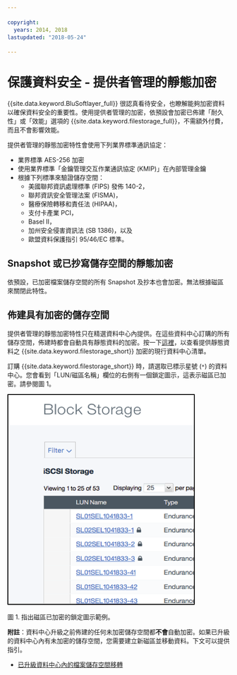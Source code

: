 ```yaml
---

copyright:
  years: 2014, 2018
lastupdated: "2018-05-24"

---
```


# 保護資料安全 - 提供者管理的靜態加密 

{{site.data.keyword.BluSoftlayer_full}} 很認真看待安全，也瞭解能夠加密資料以確保資料安全的重要性。使用提供者管理的加密，依預設會加密已佈建「耐久性」或「效能」選項的 {{site.data.keyword.filestorage_full}}，不需額外付費，而且不會影響效能。

提供者管理的靜態加密特性會使用下列業界標準通訊協定：

* 業界標準 AES-256 加密
* 使用業界標準「金鑰管理交互作業通訊協定 (KMIP)」在內部管理金鑰
* 根據下列標準來驗證儲存空間： 
    - 美國聯邦資訊處理標準 (FIPS) 發佈 140-2， 
    - 聯邦資訊安全管理法案 (FISMA)， 
    - 醫療保險轉移和責任法 (HIPAA)， 
    - 支付卡產業 PCI， 
    - Basel II， 
    - 加州安全侵害資訊法 (SB 1386)，以及 
    - 歐盟資料保護指引 95/46/EC 標準。

## Snapshot 或已抄寫儲存空間的靜態加密  

依預設，已加密檔案儲存空間的所有 Snapshot 及抄本也會加密。無法根據磁區來關閉此特性。

## 佈建具有加密的儲存空間

提供者管理的靜態加密特性只在精選資料中心內提供。在這些資料中心訂購的所有儲存空間，佈建時都會自動具有靜態資料的加密。按一下[這裡](new-ibm-block-and-file-storage-location-and-features.html)，以查看提供靜態資料之 {{site.data.keyword.filestorage_short}} 加密的現行資料中心清單。


訂購 {{site.data.keyword.filestorage_short}} 時，請選取已標示星號 (`*`) 的資料中心。您會看到「LUN/磁區名稱」欄位的右側有一個鎖定圖示，這表示磁區已加密。請參閱圖 1。

![鎖定圖示表示 LUN 已加密](/images/encryptedstorage.png)
<caption>圖 1. 指出磁區已加密的鎖定圖示範例。</caption>



**附註**：資料中心升級之前佈建的任何未加密儲存空間都**不會**自動加密。如果已升級的資料中心內有未加密的儲存空間，您需要建立新磁區並移動資料。下文可以提供指引。

* [已升級資料中心內的檔案儲存空間移轉](migrate-file-storage-encrypted-file-storage.html)
